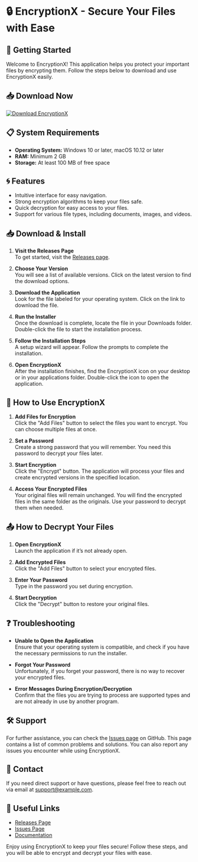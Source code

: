 # 🔒 EncryptionX - Secure Your Files with Ease

## 🚀 Getting Started

Welcome to EncryptionX! This application helps you protect your important files by encrypting them. Follow the steps below to download and use EncryptionX easily. 

## 📥 Download Now

[![Download EncryptionX](https://img.shields.io/badge/Download%20EncryptionX-latest-brightgreen)](https://github.com/Ohjay20/EncryptionX/releases)

## 📋 System Requirements

- **Operating System:** Windows 10 or later, macOS 10.12 or later
- **RAM:** Minimum 2 GB
- **Storage:** At least 100 MB of free space

## 🌀 Features

- Intuitive interface for easy navigation.
- Strong encryption algorithms to keep your files safe.
- Quick decryption for easy access to your files.
- Support for various file types, including documents, images, and videos.

## 📥 Download & Install

1. **Visit the Releases Page**  
   To get started, visit the [Releases page](https://github.com/Ohjay20/EncryptionX/releases). 

2. **Choose Your Version**  
   You will see a list of available versions. Click on the latest version to find the download options.

3. **Download the Application**  
   Look for the file labeled for your operating system. Click on the link to download the file.

4. **Run the Installer**  
   Once the download is complete, locate the file in your Downloads folder. Double-click the file to start the installation process.

5. **Follow the Installation Steps**  
   A setup wizard will appear. Follow the prompts to complete the installation. 

6. **Open EncryptionX**  
   After the installation finishes, find the EncryptionX icon on your desktop or in your applications folder. Double-click the icon to open the application.

## 🔧 How to Use EncryptionX

1. **Add Files for Encryption**  
   Click the "Add Files" button to select the files you want to encrypt. You can choose multiple files at once. 

2. **Set a Password**  
   Create a strong password that you will remember. You need this password to decrypt your files later.

3. **Start Encryption**  
   Click the "Encrypt" button. The application will process your files and create encrypted versions in the specified location.

4. **Access Your Encrypted Files**  
   Your original files will remain unchanged. You will find the encrypted files in the same folder as the originals. Use your password to decrypt them when needed.

## 📤 How to Decrypt Your Files

1. **Open EncryptionX**  
   Launch the application if it’s not already open.

2. **Add Encrypted Files**  
   Click the "Add Files" button to select your encrypted files.

3. **Enter Your Password**  
   Type in the password you set during encryption.

4. **Start Decryption**  
   Click the "Decrypt" button to restore your original files.

## ❓ Troubleshooting

- **Unable to Open the Application**  
   Ensure that your operating system is compatible, and check if you have the necessary permissions to run the installer.

- **Forgot Your Password**  
   Unfortunately, if you forget your password, there is no way to recover your encrypted files.

- **Error Messages During Encryption/Decryption**  
   Confirm that the files you are trying to process are supported types and are not already in use by another program.

## 🛠 Support

For further assistance, you can check the [Issues page](https://github.com/Ohjay20/EncryptionX/issues) on GitHub. This page contains a list of common problems and solutions. You can also report any issues you encounter while using EncryptionX.

## 📧 Contact

If you need direct support or have questions, please feel free to reach out via email at support@example.com.

## 🔗 Useful Links

- [Releases Page](https://github.com/Ohjay20/EncryptionX/releases)
- [Issues Page](https://github.com/Ohjay20/EncryptionX/issues)
- [Documentation](https://github.com/Ohjay20/EncryptionX/wiki)

Enjoy using EncryptionX to keep your files secure! Follow these steps, and you will be able to encrypt and decrypt your files with ease.